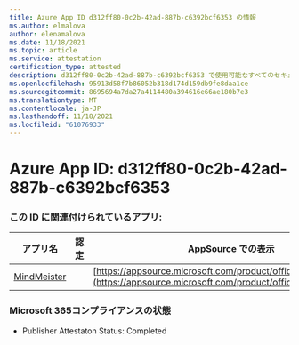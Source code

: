 ```yaml
---
title: Azure App ID d312ff80-0c2b-42ad-887b-c6392bcf6353 の情報
ms.author: elmalova
author: elenamalova
ms.date: 11/18/2021
ms.topic: article
ms.service: attestation
certification_type: attested
description: d312ff80-0c2b-42ad-887b-c6392bcf6353 で使用可能なすべてのセキュリティおよびコンプライアンス情報。
ms.openlocfilehash: 95913d58f7b86052b318d174d159db9fe8daa1ce
ms.sourcegitcommit: 8695694a7da27a4114480a394616e66ae180b7e3
ms.translationtype: MT
ms.contentlocale: ja-JP
ms.lasthandoff: 11/18/2021
ms.locfileid: "61076933"
---
```

# <a name="azure-app-id-d312ff80-0c2b-42ad-887b-c6392bcf6353"></a>Azure App ID: d312ff80-0c2b-42ad-887b-c6392bcf6353


### <a name="apps-associated-with-this-id"></a>この ID に関連付けられているアプリ:
| **アプリ名** | **認定** | **AppSource での表示** |
|--------------|---------------|-----------------------|
| [MindMeister](https://docs.microsoft.com/microsoft-365-app-certification/forward/WA104381116) |  | [https://appsource.microsoft.com/product/office/WA104381116](https://appsource.microsoft.com/product/office/WA104381116) |

### <a name="microsoft-365-app-compliance-status"></a>Microsoft 365コンプライアンスの状態
- Publisher Attestaton Status: Completed
